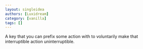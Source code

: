 ```yaml
---
layout: singleidea
authors: [Luxidream]
category: [vanilla]
tags: []
---
```

A key that you can prefix some action with to voluntarily make that interruptible action uninterruptible.
